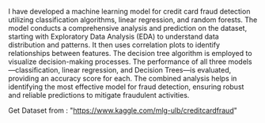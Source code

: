 I have developed a machine learning model for credit card fraud detection utilizing classification algorithms, linear regression, and random forests. The model conducts a comprehensive analysis and prediction on the dataset, starting with Exploratory Data Analysis (EDA) to understand data distribution and patterns. It then uses correlation plots to identify relationships between features. The decision tree algorithm is employed to visualize decision-making processes. The performance of all three models—classification, linear regression, and Decision Trees—is evaluated, providing an accuracy score for each. The combined analysis helps in identifying the most effective model for fraud detection, ensuring robust and reliable predictions to mitigate fraudulent activities.

Get Dataset from : "https://www.kaggle.com/mlg-ulb/creditcardfraud"
